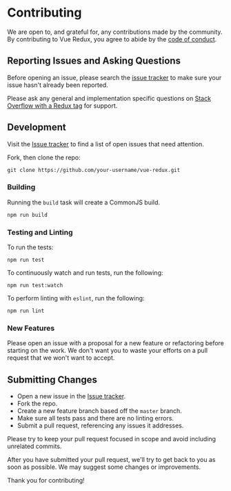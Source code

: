 # Contributing
We are open to, and grateful for, any contributions made by the community.  By contributing to Vue Redux, you agree to abide by the [code of conduct](https://github.com/jnields/vue-redux/blob/master/CODE_OF_CONDUCT.md).

## Reporting Issues and Asking Questions
Before opening an issue, please search the [issue tracker](https://github.com/jnields/vue-redux/issues) to make sure your issue hasn't already been reported.

Please ask any general and implementation specific questions on [Stack Overflow with a Redux tag](http://stackoverflow.com/questions/tagged/redux?sort=votes&pageSize=50) for support.

## Development

Visit the [Issue tracker](https://github.com/jnields/vue-redux/issues) to find a list of open issues that need attention.

Fork, then clone the repo:
```
git clone https://github.com/your-username/vue-redux.git
```

### Building

Running the `build` task will create a CommonJS build.
```
npm run build
```

### Testing and Linting

To run the tests:
```
npm run test
```

To continuously watch and run tests, run the following:
```
npm run test:watch
```

To perform linting with `eslint`, run the following:
```
npm run lint
```

### New Features

Please open an issue with a proposal for a new feature or refactoring before starting on the work. We don't want you to waste your efforts on a pull request that we won't want to accept.

## Submitting Changes

* Open a new issue in the [Issue tracker](https://github.com/jnields/vue-redux/issues).
* Fork the repo.
* Create a new feature branch based off the `master` branch.
* Make sure all tests pass and there are no linting errors.
* Submit a pull request, referencing any issues it addresses.

Please try to keep your pull request focused in scope and avoid including unrelated commits.

After you have submitted your pull request, we'll try to get back to you as soon as possible. We may suggest some changes or improvements.

Thank you for contributing!
